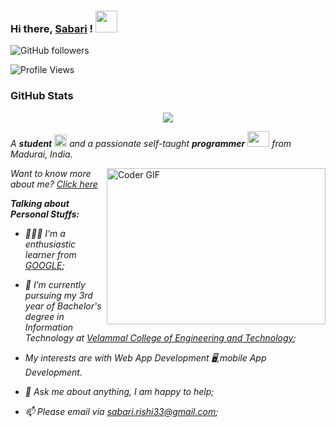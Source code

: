 ### Hi there, [Sabari](http://sabar-i.herokuapp.com/) ! <img src="https://raw.githubusercontent.com/TheDudeThatCode/TheDudeThatCode/master/Assets/Hi.gif" width=35 height=35> 
![GitHub followers](https://img.shields.io/github/followers/sabarinathan145?style=social)


![Profile Views](https://komarev.com/ghpvc/?username=sabarinathan145&style=flat-square)

### GitHub Stats
<p align="center">
  <a href = "https://github.com/sabarinathan145">
<img src="https://github-readme-stats-aj8vj7k8x.vercel.app/api?username=sabarinathan145&show_icons=true&title_color=ffc857&icon_color=8ac926&text_color=daf7dc&bg_color=151515&count_private=true&include_all_commits=true">
  </a>
 </p>
 
<p>
  <em>
    A <b>student</b> <img src="https://raw.githubusercontent.com/TheDudeThatCode/TheDudeThatCode/master/Assets/Medal.gif" width=20 height=20> and a passionate self-taught <b>programmer</b> <img src="https://raw.githubusercontent.com/TheDudeThatCode/TheDudeThatCode/master/Assets/Developer.gif" width=35 height=25> from Madurai, India.
  </em>
  
 </p>

<img align="right" alt="Coder GIF" height=250 width=350 src="https://magiccopy.xyz/assets/images/hadder.gif" />

<em> Want to know more about me? [Click here](http://sabar-i.herokuapp.com/) </em>
<em>
  
  **Talking about Personal Stuffs:**

- 👨🏽‍💻 I’m a enthusiastic learner from [GOOGLE](https://www.google.com/);
- 💼 I’m currently pursuing my 3rd year of Bachelor's degree in Information Technology at [Velammal College of Engineering and Technology](http://vcet.ac.in/);
- My interests are with Web App Development 🖥️,mobile App Development.
- 💬 Ask me about anything, I am happy to help;
- 📫 Please email via sabari.rishi33@gmail.com;
  <br/>
  
  </em>	


